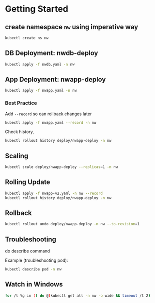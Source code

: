 # Getting Started

## create namespace `nw` using imperative way

```bash
kubectl create ns nw
```

## DB Deployment: nwdb-deploy

```bash
kubectl apply -f nwdb.yaml -n nw
```

## App Deployment: nwapp-deploy

```bash
kubectl apply -f nwapp.yaml -n nw
```

### Best Practice

Add `--record` so can rollback changes later

```bash
kubectl apply -f nwapp.yaml --record -n nw
```

Check history,

```bash
kubectl rollout history deploy/nwapp-deploy -n nw
```

## Scaling

```bash
kubectl scale deploy/nwapp-deploy --replicas=1 -n nw
```

## Rolling Update

```bash
kubectl apply -f nwapp-v2.yaml -n nw --record
kubectl rollout history deploy/nwapp-deploy -n nw
```

## Rollback

```bash
kubectl rollout undo deploy/nwapp-deploy -n nw --to-revision=1
```

## Troubleshooting

do describe command

Example (troubleshooting pod):

```bash
kubectl describe pod -n nw
```

## Watch in Windows

```bash
for /l %g in () do @(kubectl get all -n nw -o wide && timeout /t 2)
```
